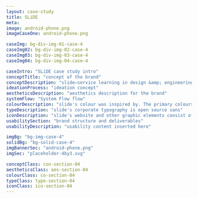 ```yaml
---
layout: case-study
title: SLiDE
meta:
image: android-phone.png
imageCaseOne: android-phone.png

caseImg: bg-div-img-01-case-4
caseImg02: bg-div-img-02-case-4
caseImg03: bg-div-img-03-case-4
caseImg04: bg-div-img-04-case-4

caseIntro: "SLiDE case study intro"
conceptTitle: "concept of the brand"
conceptDescription: "slide–service learning in design &amp; engineering "
ideationProcess: "ideation concept"
aestheticsDescription: "aesthetics description for the brand"
systemFlow: "System Flow flow"
colourDescription: "slide's colour was inspired by. The primary colours of dark purple and different tints blue set a subdued and serious tone while the pink accent colour adds a sense of vibrancy and excitement."
typeDescription: "slide's corporate typography is open source sans"
iconDescription: "slide's website and other graphic elements consist of authentic iconography. these icons were designed to be consistent with the rest of the brand and tone of voice"
usabilitySection: "brand structure and deliverables"
usabilityDescription: "usability content inserted here"

imgBg: "bg-img-case-4"
solidBg: "bg-solid-case-4"
imgBannerSec: "android-phone.png"
imgSec: "placeholder-4by3.svg"

conceptClass: con-section-04
aestheticsClass: aes-section-04
colourClass: co-section-04
typeClass: type-section-04
iconClass: ico-section-04
---
```

